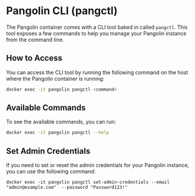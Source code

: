 # Pangolin CLI (pangctl)

The Pangolin container comes with a CLI tool baked in called `pangctl`. This tool exposes a few commands to help you manage your Pangolin instance from the command line.

## How to Access

You can access the CLI tool by running the following command on the host where the Pangolin container is running:

```bash
docker exec -it pangolin pangctl <command>
```

## Available Commands

To see the available commands, you can run:

```bash
docker exec -it pangolin pangctl --help
```

## Set Admin Credentials

If you need to set or reset the admin credentials for your Pangolin instance, you can use the following command:

```
docker exec -it pangolin pangctl set-admin-credentials --email "admin@example.com"  --password "Password123!"
```
